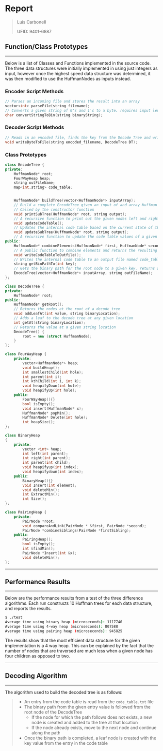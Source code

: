Report
===================
>Luis Carbonell
>
>UFID: 9401-6887

## Function/Class Prototypes
-------------
Below is a list of Classes and Functions implemented in the source code.
The three data structures were initially implemented in using just integers as input, however once the highest speed data structure was determined, it was then modified to use the HuffmanNodes as inputs instead.

### Encoder Script Methods

``` c++
// Parses an incoming file and stores the result into an array
vector<int> parseFile(string filename);
// Converts a given string of 0's and 1's to a byte. requires input length of 8 bits
char convertStringToBin(string binaryString);
```

### Decoder Script Methods

``` c++
// Reads in an encoded file, finds the key from the Decode Tree and writes it to an output file
void writeByteToFile(string encoded_filename, DecodeTree DT);
```

### Class Prototypes
``` c++
class EncodeTree {
private:
    HuffmanNode* root;
    FourWayHeap heap;
    string outFileName;
    map<int,string> code_table;


    HuffmanNode* buildTree(vector<HuffmanNode*> inputArray);
    // Build a complete EncodeTree given an input of and array Huffman Nodes
    // Called by the constructor function
    void printSubTree(HuffmanNode* root, string output);
    // A recursive function to print out the given nodes left and right nodes
    void updateCodeTable();
    // Updates the internal code table based on the current state of the EncodeTree
    void updateSubTree(HuffmanNode* root, string output);
    // A recursive function to update the code table values of a given node and its left and right nodes
public:
    HuffmanNode* combineElements(HuffmanNode* first, HuffmanNode* second);
    // A public function to combine elements and returns the resulting parent node
    void writeCodeTableToOutfile();
    // Writes the internal code table to an output file named code_table.txt
    string getBinPathTo(int key);
    // Gets the binary path for the root node to a given key, returns a string of values
    EncodeTree(vector<HuffmanNode*> inputArray, string outFileName);
};
```

``` c++
class DecodeTree {
private:
    HuffmanNode* root;
public:
    HuffmanNode* getRoot();
    // Returns the nodes at the root of a decode tree
    void addLeafAt(int value, string binaryLocation);
    // Adds a leaf to the decode tree at any given location
    int getAt(string binaryLocation);
    // Returns the value at a given string location
    DecodeTree() {
        root = new (struct HuffmanNode);
    }
};
```

``` c++
class FourWayHeap {
    private:
        vector<HuffmanNode*> heap;
        void buildHeap();
        int smallestChild(int hole);
        int parent(int i);
        int kthChild(int i, int k);
        void heapifyDown(int hole);
        void heapifyUp(int hole);
    public:
        FourWayHeap(){}
        bool isEmpty();
        void insert(HuffmanNode* x);
        HuffmanNode* popMin();
        HuffmanNode* Delete(int hole);
        int heapSize();
};
```

``` c++
class BinaryHeap
{
    private:
        vector <int> heap;
        int left(int parent);
        int right(int parent);
        int parent(int child);
        void heapifyup(int index);
        void heapifydown(int index);
    public:
        BinaryHeap(){}
        void Insert(int element);
        void deleteMin();
        int ExtractMin();
        int Size();
};
```

``` c++
class PairingHeap {
    private:
        PairNode *root;
        void compareAndLink(PairNode * &first, PairNode *second);
        PairNode *combineSiblings(PairNode *firstSibling);
    public:
        PairingHeap();
        bool isEmpty();
        int &findMin();
        PairNode *Insert(int &x);
        void deleteMin();
};
```
----------


## Performance Results
-------------------
Below are the performance results from a test of the three difference algorithms.  Each run constructs 10 Huffman trees for each data structure, and reports the results.
``` bash
$ ./test
Average time using binary heap (microseconds): 1117740
Average time using 4-way heap (microseconds): 807588
Average time using pairing heap (microseconds): 945825
```
The results show that the most efficient data structure for the given implementation is a 4 way heap.  This can be explained by the fact that the number of nodes that are traversed are much less when a given node has four children as opposed to two.

----------


## Decoding Algorithm
-------------------
The algorithm used to build the decoded tree is as follows:

> - An entry from the code table is read from the `code_table.txt` file
> - The binary path from the given entry value is followed from the root node of the DecodeTree
>	-  If the node for which the path follows does not exists, a new node is created and added to the tree at that location
>	-  If the node already exists, move to the next node and continue along the path
> - Once the binary path is completed, a leaf node is created with the key value from the entry in the code table

